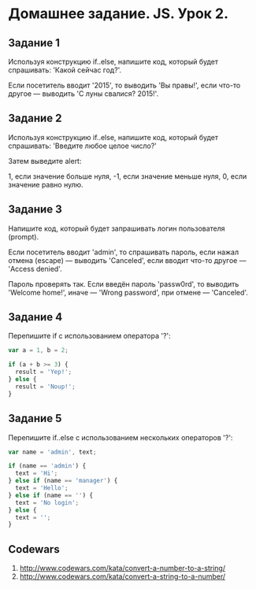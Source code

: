 # Домашнее задание. JS. Урок 2.

## Задание 1

Используя конструкцию if..else, напишите код, который будет спрашивать: 'Какой сейчас год?'.

Если посетитель вводит '2015', то выводить 'Вы правы!', если что-то другое — выводить 'С луны свалися? 2015!'.

## Задание 2

Используя конструкцию if..else, напишите код, который будет спрашивать: 'Введите любое целое число?'

Затем выведите alert:

1, если значение больше нуля,
-1, если значение меньше нуля,
0, если значение равно нулю.

## Задание 3

Напишите код, который будет запрашивать логин пользователя (prompt).

Если посетитель вводит 'admin', то спрашивать пароль, если нажал отмена (escape) — выводить 'Canceled', если вводит что-то другое — 'Access denied'.

Пароль проверять так. Если введён пароль 'passw0rd', то выводить 'Welcome home!', иначе — 'Wrong password', при отмене — 'Canceled'.

## Задание 4

Перепишите if с использованием оператора '?':

```js
var a = 1, b = 2;

if (a + b >= 3) {
  result = 'Yep!';
} else {
  result = 'Noup!';
}
```

## Задание 5

Перепишите if..else с использованием нескольких операторов '?':

```js
var name = 'admin', text;

if (name == 'admin') {
  text = 'Hi';
} else if (name == 'manager') {
  text = 'Hello';
} else if (name == '') {
  text = 'No login';
} else {
  text = '';
}
```

## Codewars

1.  http://www.codewars.com/kata/convert-a-number-to-a-string/
2.  http://www.codewars.com/kata/convert-a-string-to-a-number/